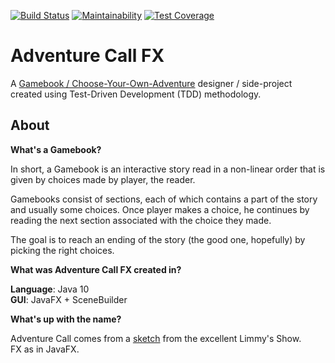 [![Build Status](https://travis-ci.com/Mabufudyne/AdventureCallFX.svg?branch=master)](https://travis-ci.com/Mabufudyne/AdventureCallFX) [![Maintainability](https://api.codeclimate.com/v1/badges/3db614c2755414edbab9/maintainability)](https://codeclimate.com/github/Mabufudyne/AdventureCallFX/maintainability) [![Test Coverage](https://api.codeclimate.com/v1/badges/3db614c2755414edbab9/test_coverage)](https://codeclimate.com/github/Mabufudyne/AdventureCallFX/test_coverage)

# Adventure Call FX

A [Gamebook / Choose-Your-Own-Adventure](https://en.wikipedia.org/wiki/Choose_Your_Own_Adventure) designer / side-project created using Test-Driven Development (TDD) methodology.

## About

**What's a Gamebook?**

In short, a Gamebook is an interactive story read in a non-linear order that is given by choices made by player, the reader.

Gamebooks consist of sections, each of which contains a part of the story and usually some choices. Once player makes a choice, he continues by reading the next section associated with the choice they made.

The goal is to reach an ending of the story (the good one, hopefully) by picking the right choices.

**What was Adventure Call FX created in?**

**Language**: Java 10  
**GUI**: JavaFX + SceneBuilder

**What's up with the name?**

Adventure Call comes from a [sketch](https://www.youtube.com/watch?v=sdQ11fTRpCg) from the excellent Limmy's Show.  
FX as in JavaFX.
